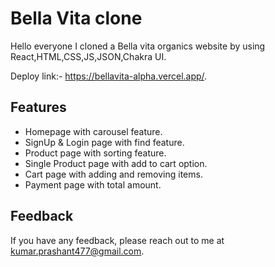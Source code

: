 # Bella Vita clone

Hello everyone I cloned a Bella vita organics website by using React,HTML,CSS,JS,JSON,Chakra UI.

Deploy link:- https://bellavita-alpha.vercel.app/.


## Features

- Homepage with carousel feature.
- SignUp & Login page with find feature.
- Product page with sorting feature.
- Single Product page with add to cart option.
- Cart page with adding and removing items.
- Payment page with total amount.

## Feedback

If you have any feedback, please reach out to me at kumar.prashant477@gmail.com.
